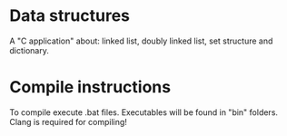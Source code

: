 # Data structures
A "C application" about: linked list, doubly linked list, set structure and dictionary.

# Compile instructions
To compile execute .bat files. Executables will be found in "bin" folders.<br/>
Clang is required for compiling!

